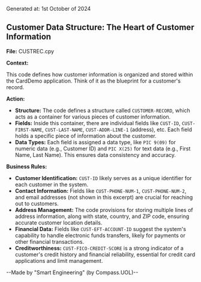 Generated at: 1st October of 2024

##  Customer Data Structure: The Heart of Customer Information

**File:** CUSTREC.cpy

**Context:**

This code defines how customer information is organized and stored within the CardDemo application. Think of it as the blueprint for a customer's record.

**Action:**

* **Structure:** The code defines a structure called `CUSTOMER-RECORD`, which acts as a container for various pieces of customer information.
* **Fields:** Inside this container, there are individual fields like `CUST-ID`, `CUST-FIRST-NAME`, `CUST-LAST-NAME`, `CUST-ADDR-LINE-1` (address), etc. Each field holds a specific piece of information about the customer.
* **Data Types:**  Each field is assigned a data type, like `PIC 9(09)` for numeric data (e.g., Customer ID) and `PIC X(25)` for text data (e.g., First Name, Last Name). This ensures data consistency and accuracy.

**Business Rules:**

* **Customer Identification:** `CUST-ID` likely serves as a unique identifier for each customer in the system.
* **Contact Information:**  Fields like `CUST-PHONE-NUM-1`, `CUST-PHONE-NUM-2`, and email addresses (not shown in this excerpt) are crucial for reaching out to customers.
* **Address Management:**  The code provisions for storing multiple lines of address information, along with state, country, and ZIP code, ensuring accurate customer location details.
* **Financial Data:**  Fields like `CUST-EFT-ACCOUNT-ID` suggest the system's capability to handle electronic funds transfers, likely for payments or other financial transactions.
* **Creditworthiness:** `CUST-FICO-CREDIT-SCORE` is a strong indicator of a customer's credit history and financial reliability, essential for credit card applications and limit management.

--Made by "Smart Engineering" (by Compass.UOL)--